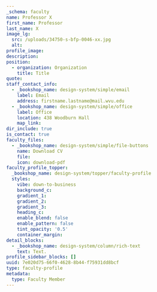 ```yaml
---
_schema: faculty
name: Professor X
first_name: Professor
last_name: X
image_lg:
  src: /uploads/34750-s-bfp-0046-xx.jpg
  alt:
profile_image:
description:
position:
  - organization: Organization
    title: Title
quote:
staff_contact_info:
  - _bookshop_name: design-system/simple/email
    label: Email
    address: firstname.lastname@mail.wvu.edu
  - _bookshop_name: design-system/simple/office
    label: Office
    location: 438 Woodburn Hall
    map_link:
dir_include: true
is_contact: true
faculty_files:
  - _bookshop_name: design-system/simple/file-buttons
    name: Download CV
    file:
    icon: download-pdf
faculty_profile_topper:
  _bookshop_name: design-system/topper/faculty-profile
  styles:
    vibe: down-to-business
    background_c:
    gradient_1:
    gradient_2:
    gradient_3:
    heading_c:
    enable_blend: false
    enable_pattern: false
    tint_opacity: '0.5'
    container_margin:
detail_blocks:
  - _bookshop_name: design-system/column/rich-text
    text: Text.
profile_sidebar_blocks: []
uuid: 7e020d75-66f0-4628-8b44-f75931dd8bcf
type: faculty-profile
metadata:
  type: Faculty Member
---
```

